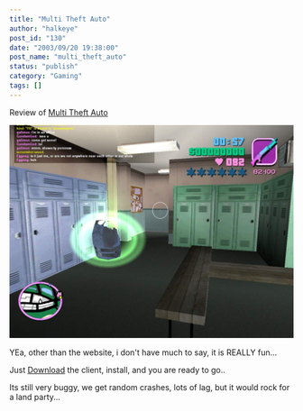 ```yaml
---
title: "Multi Theft Auto"
author: "halkeye"
post_id: "130"
date: "2003/09/20 19:38:00"
post_name: "multi_theft_auto"
status: "publish"
category: "Gaming"
tags: []
---
```


Review of [Multi Theft Auto](https://web.archive.org/web/20180307003844/https://mtavc.com/)

![moocow](./2956_f5f06c8aba2da87601eb0384c0d65c0d.jpg)

  

YEa, other than the website, i don't have much to say, it is REALLY fun...

Just [Download](https://web.archive.org/web/20180307003844/https://mtavc.com/) the client, install, and you are ready to go..

Its still very buggy, we get random crashes, lots of lag, but it would rock for a land party...
